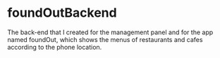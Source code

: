 # foundOutBackend
The back-end that I created for the management panel and for the app named foundOut, which shows the menus of restaurants and cafes according to the phone location.
